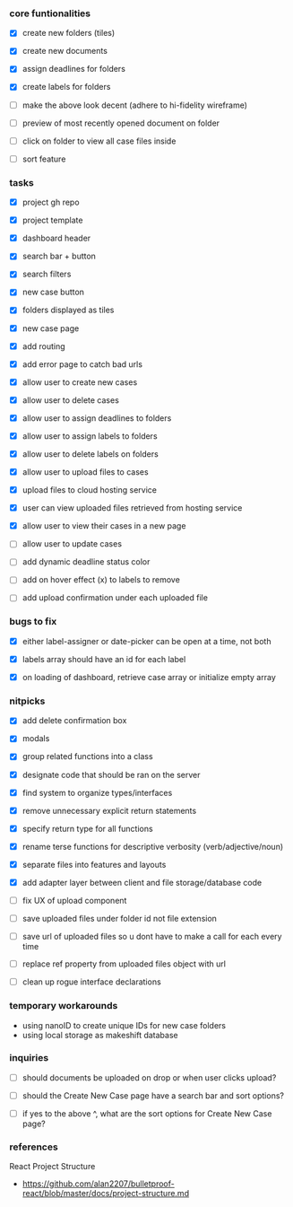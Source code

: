 ### core funtionalities
- [x] create new folders (tiles)
- [x] create new documents
- [x] assign deadlines for folders
- [x] create labels for folders
- [ ] make the above look decent (adhere to hi-fidelity wireframe)
- [ ] preview of most recently opened document on folder
- [ ] click on folder to view all case files inside
- [ ] sort feature


### tasks
- [x] project gh repo
- [x] project template
- [x] dashboard header
- [x] search bar + button
- [x] search filters
- [x] new case button
- [x] folders displayed as tiles
- [x] new case page
- [x] add routing
- [x] add error page to catch bad urls
- [x] allow user to create new cases
- [x] allow user to delete cases
- [x] allow user to assign deadlines to folders
- [x] allow user to assign labels to folders
- [x] allow user to delete labels on folders
- [x] allow user to upload files to cases
- [x] upload files to cloud hosting service
- [x] user can view uploaded files retrieved from hosting service
- [x] allow user to view their cases in a new page
- [ ] allow user to update cases
- [ ] add dynamic deadline status color
- [ ] add on hover effect (x) to labels to remove
- [ ] add upload confirmation under each uploaded file


### bugs to fix
- [x] either label-assigner or date-picker can be open at a time, not both
- [x] labels array should have an id for each label
- [x] on loading of dashboard, retrieve case array or initialize empty array


### nitpicks
- [x] add delete confirmation box
- [x] modals
- [x] group related functions into a class
- [x] designate code that should be ran on the server
- [x] find system to organize types/interfaces
- [x] remove unnecessary explicit return statements
- [x] specify return type for all functions
- [x] rename terse functions for descriptive verbosity (verb/adjective/noun)
- [x] separate files into features and layouts
- [x] add adapter layer between client and file storage/database code
- [ ] fix UX of upload component
- [ ] save uploaded files under folder id not file extension
- [ ] save url of uploaded files so u dont have to make a call for each every time
- [ ] replace ref property from uploaded files object with url
- [ ] clean up rogue interface declarations


### temporary workarounds
- using nanoID to create unique IDs for new case folders
- using local storage as makeshift database


### inquiries
 - [ ] should documents be uploaded on drop or when user clicks upload?
 - [ ] should the Create New Case page have a search bar and sort options?
 - [ ] if yes to the above ^, what are the sort options for Create New Case page?


### references
React Project Structure
 - https://github.com/alan2207/bulletproof-react/blob/master/docs/project-structure.md